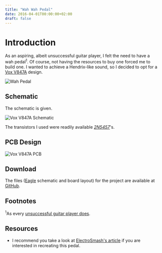 ```yaml
---
title: "Wah Wah Pedal"
date: 2016-04-01T00:00:00+02:00
draft: false
---
```


# Introduction
As an aspiring, albeit unsuccessful guitar player, I felt the need to have a wah pedal<sup>1</sup>. Of course, not having the resources to buy one forced me to build one. I wanted to achieve a Hendrix-like sound, so I decided to opt for a [Vox V847A](https://www.musiciansfriend.com/amplifiers-effects/vox-v847a-wah-wah-pedal) design.

![Wah Pedal](/img/wahwah.png)

## Schematic

The schematic is given.

![Vox V847A Schematic](/img/vox-v847a.png)

The transistors I used were readily available _[2N5457](https://www.onsemi.com/pub/Collateral/2N5457-D.PDF)_'s.

## PCB Design

![Vox V847A PCB](/img/vox-v847a-brd.png)

## Download

The files ([Eagle](https://www.autodesk.com/products/eagle/overview) schematic and board layout) for the project are available at [GitHub](https://github.com/markovejnovic/Vox-V847-Eagle-Project).

## Footnotes
<sup>1</sup>As every [unsuccessful guitar player does](https://www.seymourduncan.com/forum/showthread.php?267758-What-songs-does-Kirk-Hammett-NOT-use-wah-on).

## Resources
* I recommend you take a look at [ElectroSmash's article](https://www.electrosmash.com/vox-v847-wah-wah/pedals/filter/vox-v847-analysis.html) if you are interested in recreating this pedal.
